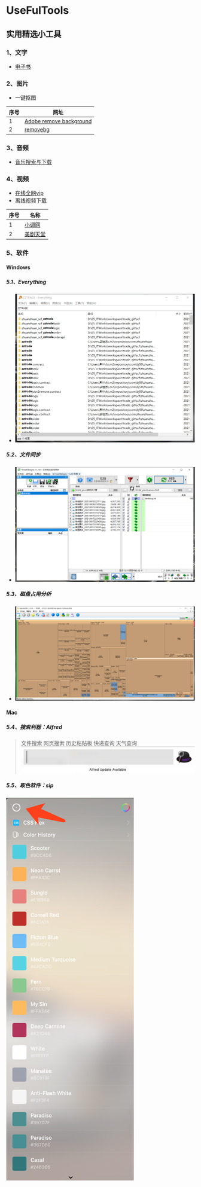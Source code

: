 # UseFulTools
## 实用精选小工具

### 1、文字
- [电子书](https://github.com/guoshijie/UseFulTools/blob/main/01-txt/%E7%94%B5%E5%AD%90%E4%B9%A6.md)

### 2、图片
- 一键抠图

序号 | 网址
--- | ---
1|[Adobe remove background](https://www.adobe.com/express/feature/image/transparent-background)
2|[removebg](https://www.remove.bg/zh/upload)

### 3、音频
- [音乐搜索与下载](https://github.com/guoshijie/UseFulTools/blob/main/03-audio/%E9%9F%B3%E4%B9%90%E6%90%9C%E7%B4%A2%E8%A7%A3%E5%86%B3%E6%96%B9%E6%A1%88.png)

### 4、视频
- [在线全网vip](https://github.com/guoshijie/UseFulTools/blob/main/04-video/video.md)
- 离线视频下载

序号 | 名称
--- | --- 
1|[小调网](http://www.xiaopian.com/)
2|[美剧天堂](https://www.meijutt.tv/)

### 5、软件
#### Windows
##### 5.1、Everything
- ![](https://github.com/guoshijie/UseFulTools/blob/main/05-saftware/windows/Everything.PNG)
##### 5.2、文件同步
- ![](https://github.com/guoshijie/UseFulTools/blob/main/05-saftware/windows/FreeFileSync.PNG)
##### 5.3、磁盘占用分析
- ![](https://github.com/guoshijie/UseFulTools/blob/main/05-saftware/windows/SpaceSniffer.PNG)

#### Mac
##### 5.4、搜索利器：Alfred
> 文件搜索
> 网页搜索
> 历史粘贴板
> 快递查询
> 天气查询
![](https://github.com/guoshijie/UseFulTools/blob/main/05-saftware/mac/Alfred.jpg)
##### 5.5、取色软件：sip
![](https://github.com/guoshijie/UseFulTools/blob/main/05-saftware/mac/sip.jpg)
